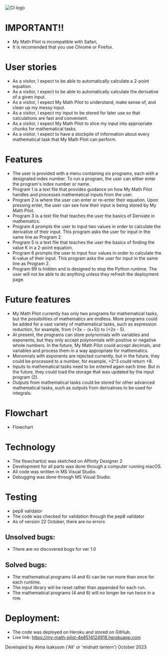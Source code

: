 ![CI logo](https://codeinstitute.s3.amazonaws.com/fullstack/ci_logo_small.png)

IMPORTANT!!
======
- My Math Pilot is incompatible with Safari,
- It is recomended that you use Chrome or Firefox.

User stories
======
- As a visitor, I expect to be able to automatically calculate a 2-point equation.
- As a visitor, I expect to be able to automatically calculate the derivative of a given input.
- As a visitor, I expect My Math Pilot to understand, make sense of, and clean up my messy input.
- As a visitor, I expect my input to be stored for later use so that calculations are fast and convenient.
- As a visitor, I expect My Math Pilot to slice my input into appropriate chunks for mathematical tasks.
- As a visitor, I expect to have a stockpile of information about every mathematical task that My Math Pilot can perform.

Features
======
- The user is provided with a menu containing six programs, each with a designated index number. To run a program, the user can either enter the program's index number or name. 
- Program 1 is a text file that provides guidance on how My Math Pilot handles and processes mathematical inputs from the user.
- Program 2 is where the user can enter or re-enter their equation. Upon pressing enter, the user can see how their input is being stored by My Math Pilot.
- Program 3 is a text file that teaches the user the basics of Derivate in mathematics.
- Program 4 prompts the user to input two values in order to calculate the derivative of their input. This program asks the user for input in the same line as Program 2.
- Program 5 is a text file that teaches the user the basics of finding the value K in a 2-point equation.
- Program 6 prompts the user to input four values in order to calculate the K-value of their input. This program asks the user for input in the same line as Program 2.
- Program 99 is hidden and is designed to stop the Python runtime. The user will not be able to do anything unless they refresh the deployment page.

Future features
======
- My Math Pilot currently has only two programs for mathematical tasks, but the possibilities of mathematics are endless. More programs could be added for a vast variety of mathematical tasks, such as expression reduction, for example, from (+3x − (x+5)) to (+2x - 5).
- At present, the programs can store polynomials with variables and exponents, but they only accept polynomials with positive or negative whole numbers. In the future, My Math Pilot could accept decimals, and variables and process them in a way appropriate for mathematics.
- Monomials with exponents are rejected currently, but in the future, they could be processed to a number, for example, +2^3 could return +8.
- Inputs to mathematical tasks need to be entered again each time. But in the future, they could load the storage that was updated by the input program (2).
- Outputs from mathematical tasks could be stored for other advanced mathematical tasks, such as outputs from derivatives to be used for integrals.

Flowchart
======
- Flowchart

Technology
======
- The flowchart(s) was sketched on Affinity Designer 2
- Development for all parts was done through a computer running macOS.
- All code was written in MS Visual Studio.
- Debugging was done through MS Visual Studio.

Testing
======
- pep8 validator
- The code was checked for validation through the pep8 validator
- As of version 22 October, there are no errors

Unsolved bugs:
------
- There are no discovered bugs for ver 1.0

Solved bugs:
------
- The mathematical programs (4 and 6) can be run more than once for each runtime.
- The input library will be reset rather than appended for each run.
- The mathematical programs (4 and 6) will no longer be run twice in a row.

Deployment:
======
- The code was deployed on Heroku and stored on GitHub.
- Live link: https://my-math-pilot-4e8514124918.herokuapp.com

Developed by Alma Isaksson ('AlI' or 'midnatt lantern') October 2023